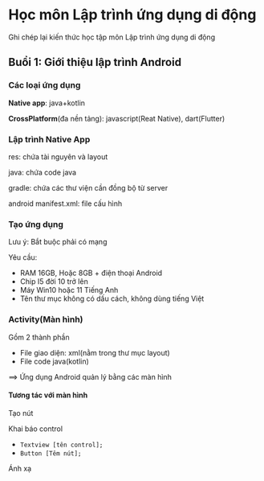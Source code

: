 # Học môn Lập trình ứng dụng di động
Ghi chép lại kiến thức học tập môn Lập trình ứng dụng di động
## Buổi 1: Giới thiệu lập trình Android
### Các loại ứng dụng
**Native app**: java+kotlin

**CrossPlatform**(đa nền tảng): javascript(Reat Native), dart(Flutter)

### Lập trình Native App
res: chứa tài nguyên và layout

java: chứa code java

gradle: chứa các thư viện cần đồng bộ từ server

android manifest.xml: file cấu hình

### Tạo ứng dụng
Lưu ý: Bắt buộc phải có mạng

Yêu cầu: 
- RAM 16GB, Hoặc 8GB + điện thoại Android
- Chip I5 đời 10 trở lên
- Máy Win10 hoặc 11 Tiếng Anh        
- Tên thư mục không có dấu cách, không dùng tiếng Việt


### Activity(Màn hình)
Gồm 2 thành phần
- File giao diện: xml(nằm trong thư mục layout)
- File code java(kotlin)

==> Ứng dụng Android quản lý bằng các màn hình
#### Tương tác với màn hình
Tạo nút

Khai báo control
- `Textview [tên control];`
- `Button [Têm nút];`

Ánh xạ

